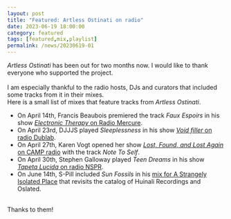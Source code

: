 ```yaml
---
layout: post
title: "Featured: Artless Ostinati on radio"
date: 2023-06-19 18:00:00
category: featured
tags: [featured,mix,playlist]
permalink: /news/20230619-01
---
```



<i>Artless Ostinati</i> has been out for two months now. I would like to thank everyone who supported the project.<br/><br/>
I am especially thankful to the radio hosts, DJs and curators that included some tracks from it in their mixes. <br/>
Here is a small list of mixes that feature tracks from <i>Artless Ostinati</i>.

- On April 14th, Francis Beaubois premiered the track <i>Faux Espoirs</i> in his show <a href='http://electronic-therapy.over-blog.com/2023/04/playlist-du-14-avril-2023-2.html'><i>Electronic Therapy</i> on Radio Mercure</a>.<br/>
- On April 23rd, DJJJS played <i>Sleeplessness</i> in his show <a href='https://www.dublab.com/archive/djjjs-void-filler-04-23-23'><i>Void filler</i> on radio Dublab</a>.<br/>
- On April 27th, Karen Vogt opened her show <a href='https://www.mixcloud.com/camp_fr/lost-found-and-lost-again-27th-april-2023'><i>Lost, Found, and Lost Again</i> on CAMP radio</a> with the track <i>Note To Self</i>.<br/>
- On April 30th, Stephen Galloway played <i>Teen Dreams</i> in his show <a href='https://www.mynspr.org/show/tapeta-lucida'><i>Tapeta Lucida</i> on radio NSPR</a>.<br/>
- On June 14th, S-Pill included <i>Sun Fossils</i> in his <a href='https://www.astrangelyisolatedplace.com/blog/2023/6/12/isolatedmix-121-oslated-showcase-mixed-by-s-pill'>mix for A Strangely Isolated Place</a> that revisits the catalog of Huinali Recordings and Oslated. <br/><br/>

Thanks to them! 